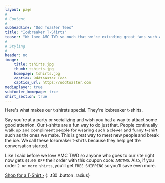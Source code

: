 ```yaml
---
layout: page
#
# Content
#
subheadline: "Odd Toaster Tees"
title: "Icebreaker T-Shirts"
teaser: "We love AMC TWD so much that we're extending great fans such as you a special offer."
#
# Styling
#
header: no
image:
    title: tshirts.jpg
    thumb: tshirts.jpg
    homepage: tshirts.jpg
    caption: Oddtoaster Tees
    caption_url: https://oddtoaster.com
mediaplayer: true
subfooter_homepage: true
shirt_section: true
---
```


Here's what makes our t-shirsts special. They're icebreaker t-shirts.

Say you're at a party or socializing and wish you had a way to attract some good attention. 
Our t-shirts are a fun way to do just that. People continually walk up and compliment people for wearing such a clever and funny
t-shirt such as the ones we make. This is great way to meet new people and break the ice. We call these Icebreaker t-shirts because they 
help get the conversation started.

Like I said before we love AMC TWD so anyone who goes to our site right now gets `$4.00 OFF` their order with this coupon code: `AMCTWD`.
Also, if you order `2 or more shirts`, you'll get `FREE SHIPPING` so you'll save even more.

[Shop for a T-Shirt ›](https://oddtoaster.com)
{: .t30 .button .radius}
